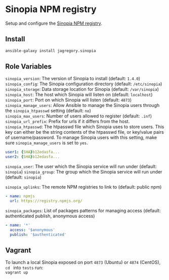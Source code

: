 # Sinopia NPM registry
Setup and configure the [Sinopia NPM registry](https://github.com/rlidwka/sinopia).

## Install
```bash
ansible-galaxy install jagregory.sinopia
```

## Role Variables
`sinopia_version`: The version of Sinopia to install (default: `1.4.0`)  
`sinopia_config`: The Sinopia configuration directory (default: `/etc/sinopia`)  
`sinopia_storage`: Data storage location for Sinopia (default: `/var/sinopia`)  
`sinopia_host`: The host which Sinopia will listen on (default: `localhost`)  
`sinopia_port`: Port on which Sinopia will listen (default: `4873`)  
`sinopia_manage_users`: Allow Ansible to manage the Sinopia users through the `sinopia_htpasswd` setting (default: `no`)  
`sinopia_max_users`: Number of users allowed to register (default: `.inf`)  
`sinopia_url_prefix`: Prefix for urls if it differs from the host.  
`sinopia_htpasswd`: The htpasswd file which Sinopia uses to store users. This key can either be the string contents of the htpasswd file, or key/value pairs of username/password. To manage Sinopia users with this setting, make sure `sinopia_manage_users` is set to `yes`.  

```yaml
user1: {SHA}b12edasfa...
user2: {SHA}b12edasfa...
```

`sinopia_user`: The user which the Sinopia service will run under (default: `sinopia`)
`sinopia_group`: The group which the Sinopia service will run under (default: `sinopia`)

`sinopia_uplinks`: The remote NPM registries to link to (default: public npm)

```yaml
- name: npmjs
  url: https://registry.npmjs.org/
```

`sinopia_packages`: List of packages patterns for managing access (default: authenticated publish, anonymous access)

```yaml
- name: '*'
  access: '$anonymous'
  publish: '$authenticated'
```

## Vagrant
To launch a local Sinopia exposed on port `4873` (Ubuntu) or `4874` (CentOS), `cd ` into `tests` run:  
`vagrant up`
